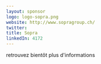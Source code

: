 ```yaml
---
layout: sponsor
logo: logo-sopra.png
website: http://www.sopragroup.ch/
twitter:
title: Sopra
linkedIn: 4172
---
```

















retrouvez bientôt plus d'informations